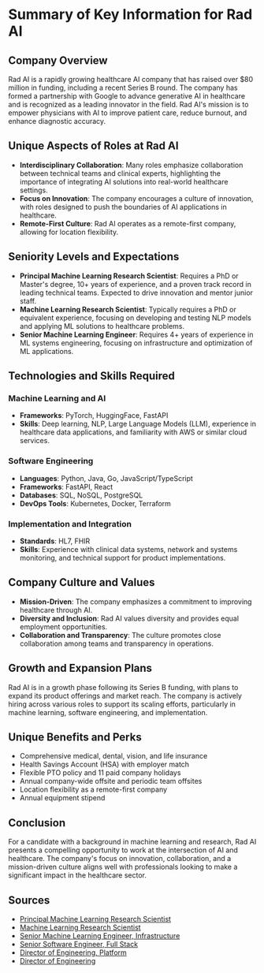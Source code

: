 # Summary of Key Information for Rad AI

## Company Overview
Rad AI is a rapidly growing healthcare AI company that has raised over $80 million in funding, including a recent Series B round. The company has formed a partnership with Google to advance generative AI in healthcare and is recognized as a leading innovator in the field. Rad AI's mission is to empower physicians with AI to improve patient care, reduce burnout, and enhance diagnostic accuracy.

## Unique Aspects of Roles at Rad AI
- **Interdisciplinary Collaboration**: Many roles emphasize collaboration between technical teams and clinical experts, highlighting the importance of integrating AI solutions into real-world healthcare settings.
- **Focus on Innovation**: The company encourages a culture of innovation, with roles designed to push the boundaries of AI applications in healthcare.
- **Remote-First Culture**: Rad AI operates as a remote-first company, allowing for location flexibility.

## Seniority Levels and Expectations
- **Principal Machine Learning Research Scientist**: Requires a PhD or Master's degree, 10+ years of experience, and a proven track record in leading technical teams. Expected to drive innovation and mentor junior staff.
- **Machine Learning Research Scientist**: Typically requires a PhD or equivalent experience, focusing on developing and testing NLP models and applying ML solutions to healthcare problems.
- **Senior Machine Learning Engineer**: Requires 4+ years of experience in ML systems engineering, focusing on infrastructure and optimization of ML applications.

## Technologies and Skills Required
### Machine Learning and AI
- **Frameworks**: PyTorch, HuggingFace, FastAPI
- **Skills**: Deep learning, NLP, Large Language Models (LLM), experience in healthcare data applications, and familiarity with AWS or similar cloud services.

### Software Engineering
- **Languages**: Python, Java, Go, JavaScript/TypeScript
- **Frameworks**: FastAPI, React
- **Databases**: SQL, NoSQL, PostgreSQL
- **DevOps Tools**: Kubernetes, Docker, Terraform

### Implementation and Integration
- **Standards**: HL7, FHIR
- **Skills**: Experience with clinical data systems, network and systems monitoring, and technical support for product implementations.

## Company Culture and Values
- **Mission-Driven**: The company emphasizes a commitment to improving healthcare through AI.
- **Diversity and Inclusion**: Rad AI values diversity and provides equal employment opportunities.
- **Collaboration and Transparency**: The culture promotes close collaboration among teams and transparency in operations.

## Growth and Expansion Plans
Rad AI is in a growth phase following its Series B funding, with plans to expand its product offerings and market reach. The company is actively hiring across various roles to support its scaling efforts, particularly in machine learning, software engineering, and implementation.

## Unique Benefits and Perks
- Comprehensive medical, dental, vision, and life insurance
- Health Savings Account (HSA) with employer match
- Flexible PTO policy and 11 paid company holidays
- Annual company-wide offsite and periodic team offsites
- Location flexibility as a remote-first company
- Annual equipment stipend

## Conclusion
For a candidate with a background in machine learning and research, Rad AI presents a compelling opportunity to work at the intersection of AI and healthcare. The company's focus on innovation, collaboration, and a mission-driven culture aligns well with professionals looking to make a significant impact in the healthcare sector.

## Sources
- [Principal Machine Learning Research Scientist](https://www.indeed.com/viewjob?jk=29e297a73748ec9b)
- [Machine Learning Research Scientist](https://www.indeed.com/viewjob?jk=ce5a437a0de48dd9)
- [Senior Machine Learning Engineer, Infrastructure](https://www.indeed.com/viewjob?jk=b0a012e7fe49d881)
- [Senior Software Engineer, Full Stack](https://www.indeed.com/viewjob?jk=d9c545612c1609e7)
- [Director of Engineering, Platform](https://www.indeed.com/viewjob?jk=10dd91ece1641385)
- [Director of Engineering](https://www.indeed.com/viewjob?jk=750be3177bf907e6)